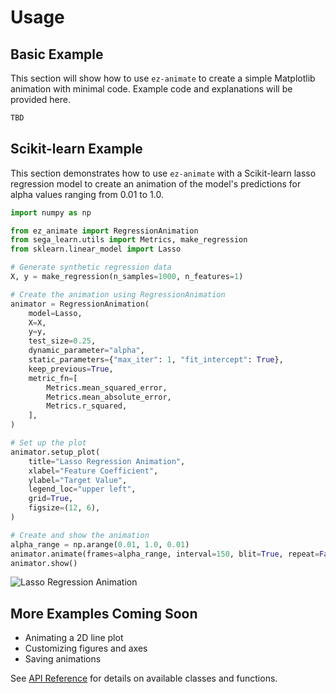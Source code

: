 # Usage

## Basic Example

This section will show how to use `ez-animate` to create a simple Matplotlib animation with minimal code. Example code and explanations will be provided here.

```python
TBD
```

## Scikit-learn Example

This section demonstrates how to use `ez-animate` with a Scikit-learn lasso regression model to create an animation of the model's predictions for alpha values ranging from 0.01 to 1.0.

```python
import numpy as np

from ez_animate import RegressionAnimation
from sega_learn.utils import Metrics, make_regression
from sklearn.linear_model import Lasso

# Generate synthetic regression data
X, y = make_regression(n_samples=1000, n_features=1)

# Create the animation using RegressionAnimation
animator = RegressionAnimation(
    model=Lasso,
    X=X,
    y=y,
    test_size=0.25,
    dynamic_parameter="alpha",
    static_parameters={"max_iter": 1, "fit_intercept": True},
    keep_previous=True,
    metric_fn=[
        Metrics.mean_squared_error,
        Metrics.mean_absolute_error,
        Metrics.r_squared,
    ],
)

# Set up the plot
animator.setup_plot(
    title="Lasso Regression Animation",
    xlabel="Feature Coefficient",
    ylabel="Target Value",
    legend_loc="upper left",
    grid=True,
    figsize=(12, 6),
)

# Create and show the animation
alpha_range = np.arange(0.01, 1.0, 0.01)
animator.animate(frames=alpha_range, interval=150, blit=True, repeat=False)
animator.show()
```
![Lasso Regression Animation](plots/animator_lasso.gif)



## More Examples Coming Soon

- Animating a 2D line plot
- Customizing figures and axes
- Saving animations

See [API Reference](api.md) for details on available classes and functions.
